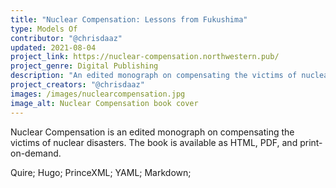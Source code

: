 ```yaml
---
title: "Nuclear Compensation: Lessons from Fukushima" 
type: Models Of
contributor: "@chrisdaaz"
updated: 2021-08-04
project_link: https://nuclear-compensation.northwestern.pub/ 
project_genre: Digital Publishing
description: "An edited monograph on compensating the victims of nuclear disasters." 
project_creators: "@chrisdaaz" 
images: /images/nuclearcompensation.jpg 
image_alt: Nuclear Compensation book cover
---
```


Nuclear Compensation is an edited monograph on compensating the victims of nuclear disasters. The book is available as HTML, PDF, and print-on-demand.

Quire; Hugo; PrinceXML; YAML; Markdown; 
